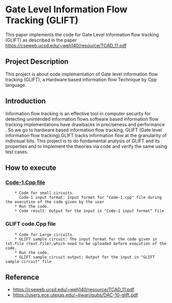 
# Gate Level Information Flow Tracking (GLIFT)

This paper implements the code for Gate Level Information flow tracking (GLIFT) as described in the paper  https://cseweb.ucsd.edu/~weh140/resource/TCAD_11.pdf

## Project Description
This project is about code implementation of Gate level information flow tracking (GLIFT), a Hardware based information flow Technique by Cpp language.
   
## Introduction
Information flow tracking is an effective tool in computer security for detecting unintended information flows.software based information flow tracking 
implementations have drawbacks in preciseness and performance . So we go to hardware based information flow tracking, GLIFT (Gate level information flow tracking).GLIFT tracks information flow at the granularity of indivisual bits.
This project is to do fundamental analysis of GLIFT and its properties and to implement the theories via code and verify the same using test cases.

## How to execute

### [Code-1.Cpp file](https://github.com/amshunaik/Gate-Level-IFT/blob/main/Code-1.cpp)
        * Code for small circuits.
          Code-1 input format: Input format for "Code-1.cpp" file during the execution of the code given by the user
        * Run the code.
        * Code result: Output for the input in "Code-1 input format" file
### GLIFT code.Cpp file
        * Code for Large circuits.
        * GLIFT sample circuit: The input format for the code given in txt.file (text.file),which need to be uploaded before execution of the code.
        * Run the code.
        * GLIFT sample circuit output: Output for the input in "GLIFT sample circuit" file
## Reference
* https://cseweb.ucsd.edu/~weh140/resource/TCAD_11.pdf
* https://users.ece.utexas.edu/~tiwari/pubs/DAC-10-glift.pdf
